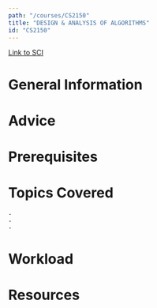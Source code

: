 ```yaml
---
path: "/courses/CS2150"
title: "DESIGN & ANALYSIS OF ALGORITHMS"
id: "CS2150"
---
```


[Link to SCI]("http://www.courses.sci.pitt.edu/courses/courses/view/CS-2150")

# General Information

# Advice

# Prerequisites

<!-- PREREQ_REPLACEMENT (Do not remove) -->

<!-- END PREREQ_REPLACEMENT (Do not remove) -->

# Topics Covered

    -
    -
    -

# Workload

<!-- TESTIMONIALS
# Testimonials
This gets replaced with Gatsby, its
data comes from Google Sheets for easier
editing!
-->

# Resources
